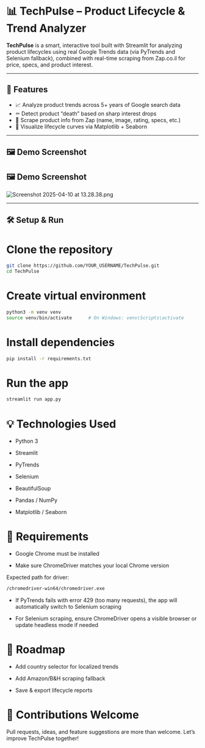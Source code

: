 # 📊 TechPulse – Product Lifecycle & Trend Analyzer

**TechPulse** is a smart, interactive tool built with Streamlit for analyzing product lifecycles using real Google Trends data (via PyTrends and Selenium fallback), combined with real-time scraping from Zap.co.il for price, specs, and product interest.

---

## 🚀 Features

- 📈 Analyze product trends across 5+ years of Google search data
- ⚰️ Detect product “death” based on sharp interest drops
- 🛒 Scrape product info from Zap (name, image, rating, specs, etc.)
- 🎨 Visualize lifecycle curves via Matplotlib + Seaborn
---

## 🖼️ Demo Screenshot

## 🖼️ Demo Screenshot

![Screenshot 2025-04-10 at 13.28.38.png](<https://media-hosting.imagekit.io/60f8cba1e7d04e17/Screenshot%202025-04-10%20at%2013.28.38.png?Expires=1838995190&Key-Pair-Id=K2ZIVPTIP2VGHC&Signature=eC3Qo7ahWeiqN8ZvITQH8f3caFMZBUVG0kRob9-dNYJirRXV4yFFrryqF~EX-tNffYVk-bd1oNp9j2qG9Tnw7r0JK4AEgCBA3-QY5rzI9fXPcSBIk0XByJIe5HxF~MTbg2nwLHUHd4loqaCjTrhOiXZ7nER9CcX25izbtuS17~vtxf4cXVw0tS~Z7k8WpN9DHnN14d2Y0b~hh9K3Tfu7DTmxtwaFWOQJJy4K~P-E3esN0sPm1hnrAR5M414QdRoXejikLYbx~4KT07sY3dAf4YywFVUCySfC6i9CSKukuvpn4ECJmPkN0Y4y6y7dG~mViQPcNpJD9UOy5JY0JNMZ7w__>)



---

## 🛠 Setup & Run


# Clone the repository
```bash
git clone https://github.com/YOUR_USERNAME/TechPulse.git
cd TechPulse
```

# Create virtual environment
```bash
python3 -m venv venv
source venv/bin/activate      # On Windows: venv\Scripts\activate
```
# Install dependencies
```bash
pip install -r requirements.txt
```
# Run the app
```bash
streamlit run app.py
```

# 💡 Technologies Used
- Python 3

- Streamlit

- PyTrends

- Selenium

- BeautifulSoup

- Pandas / NumPy

- Matplotlib / Seaborn

# 🧩 Requirements
- Google Chrome must be installed

- Make sure ChromeDriver matches your local Chrome version

Expected path for driver:
```bash
/chromedriver-win64/chromedriver.exe
```
- If PyTrends fails with error 429 (too many requests), the app will automatically switch to Selenium scraping

- For Selenium scraping, ensure ChromeDriver opens a visible browser or update headless mode if needed

# 🚧 Roadmap
- Add country selector for localized trends

- Add Amazon/B&H scraping fallback

- Save & export lifecycle reports

 # 🙌 Contributions Welcome
Pull requests, ideas, and feature suggestions are more than welcome. Let’s improve TechPulse together!

